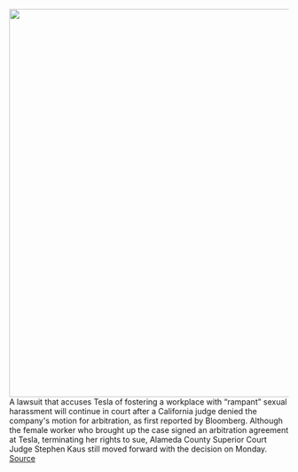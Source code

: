 <img src='https://cdn.vox-cdn.com/thumbor/WcO062QhJok5Yr9tUgDZtYdap-4=/0x0:2040x1360/1200x800/filters:focal(857x517:1183x843)/cdn.vox-cdn.com/uploads/chorus_image/image/70906760/acastro_180430_1777_tesla_0001.0.jpg' width='700px' /><br/>
A lawsuit that accuses Tesla of fostering a workplace with “rampant” sexual harassment will continue in court after a California judge denied the company's motion for arbitration, as first reported by Bloomberg. Although the female worker who brought up the case signed an arbitration agreement at Tesla, terminating her rights to sue, Alameda County Superior Court Judge Stephen Kaus still moved forward with the decision on Monday.
<a href='https://www.theverge.com/2022/5/24/23140051/judge-rules-tesla-hide-behind-arbitration-sexual-harassment-case-elon-musk'> Source <a/>